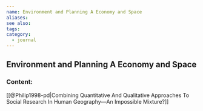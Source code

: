 ```yaml
---
name: Environment and Planning A Economy and Space
aliases:
see also:
tags:
category:
  - journal
---
```


## Environment and Planning A Economy and Space

### Content:
[[@Philip1998-pd|Combining Quantitative And Qualitative Approaches To Social Research In Human Geography—An Impossible Mixture?]]